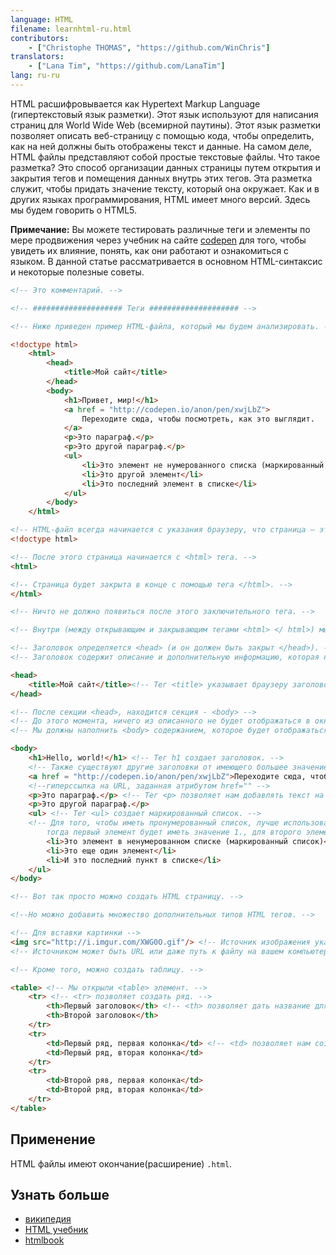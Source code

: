 ```yaml
---
language: HTML
filename: learnhtml-ru.html
contributors:
    - ["Christophe THOMAS", "https://github.com/WinChris"]
translators:
    - ["Lana Tim", "https://github.com/LanaTim"]
lang: ru-ru
---
```


HTML расшифровывается как Hypertext Markup Language (гипертекстовый язык разметки).
Этот язык используют для написания страниц для World Wide Web (всемирной паутины).
Этот язык разметки позволяет описать веб-страницу с помощью кода, чтобы определить,
как на ней должны быть отображены текст и данные.
На самом деле, HTML файлы представляют собой простые текстовые файлы.
Что такое разметка? Это способ организации данных страницы
путем открытия и закрытия тегов и помещения данных внутрь этих тегов.
Эта разметка служит, чтобы придать значение тексту, который она окружает.
Как и в других языках программирования, HTML имеет много версий. Здесь мы будем говорить о HTML5.


**Примечание:** Вы можете тестировать различные теги и элементы по мере продвижения
через учебник на сайте [codepen](http://codepen.io/pen/) для того, чтобы увидеть
их влияние, понять, как они работают и ознакомиться с языком.
В данной статье рассматривается в основном HTML-синтаксис и некоторые полезные советы.

```html
<!-- Это комментарий. -->

<!-- #################### Теги #################### -->

<!-- Ниже приведен пример HTML-файла, который мы будем анализировать. -->

<!doctype html>
	<html>
		<head>
			<title>Мой сайт</title>
		</head>
		<body>
			<h1>Привет, мир!</h1>
			<a href = "http://codepen.io/anon/pen/xwjLbZ">
				Переходите сюда, чтобы посмотреть, как это выглядит.
			</a>
			<p>Это параграф.</p>
			<p>Это другой параграф.</p>
			<ul>
				<li>Это элемент не нумерованного списка (маркированный список)</li>
				<li>Это другой элемент</li>
				<li>Это последний элемент в списке</li>
			</ul>
		</body>
	</html>

<!-- HTML-файл всегда начинается с указания браузеру, что страница — это HTML. -->
<!doctype html>

<!-- После этого страница начинается с <html> тега. -->
<html>

<!-- Страница будет закрыта в конце с помощью тега </html>. -->
</html>

<!-- Ничто не должно появиться после этого заключительного тега. -->

<!-- Внутри (между открывающим и закрывающим тегами <html> </ html>) мы находим: -->

<!-- Заголовок определяется <head> (и он должен быть закрыт </head>). -->
<!-- Заголовок содержит описание и дополнительную информацию, которая не отображается; это метаданные. -->

<head>
	<title>Мой сайт</title><!-- Тег <title> указывает браузеру заголовок, который следует показать в строке заголовка названия и вкладки браузера окна. -->
</head>

<!-- После секции <head>, находится секция - <body> -->
<!-- До этого момента, ничего из описанного не будет отображаться в окне браузера. -->
<!-- Мы должны наполнить <body> содержанием, которое будет отображаться. -->

<body>
	<h1>Hello, world!</h1> <!-- Тег h1 создает заголовок. -->
	<!-- Также существуют другие заголовки от имеющего большее значение <h1> до меньшего <h6>. -->
	<a href = "http://codepen.io/anon/pen/xwjLbZ">Переходите сюда, чтобы посмотреть, как это выглядит.</a>
	<!--гиперссылка на URL, заданная атрибутом href="" -->
	<p>Это параграф.</p> <!-- Тег <p> позволяет нам добавлять текст на странице HTML. -->
	<p>Это другой параграф.</p>
	<ul> <!-- Тег <ul> создает маркированный список. -->
	<!-- Для того, чтобы иметь пронумерованный список, лучше использовать <ol>
		тогда первый элемент будет иметь значение 1., для второго элемента 2. и так далее. -->
		<li>Это элемент в ненумерованном списке (маркированный список)</li>
		<li>Это еще один элемент</li>
		<li>И это последний пункт в списке</li>
	</ul>
</body>

<!-- Вот так просто можно создать HTML страницу. -->

<!--Но можно добавить множество дополнительных типов HTML тегов. -->

<!-- Для вставки картинки -->
<img src="http://i.imgur.com/XWG0O.gif"/> <!-- Источник изображения указывается с помощью атрибута src="" -->
<!-- Источником может быть URL или даже путь к файлу на вашем компьютере. -->

<!-- Кроме того, можно создать таблицу. -->

<table> <!-- Мы открыли <table> элемент. -->
	<tr> <!-- <tr> позволяет создать ряд. -->
		<th>Первый заголовок</th> <!-- <th> позволяет дать название для столбца таблицы. -->
		<th>Второй заголовок</th>
	</tr>
	<tr>
		<td>Первый ряд, первая колонка</td> <!-- <td> позволяет нам создать ячейку таблицы. -->
		<td>Первый ряд, вторая колонка</td>
	</tr>
	<tr>
		<td>Второй ряв, первая колонка</td>
		<td>Второй ряд, вторая колонка</td>
	</tr>
</table>
```

## Применение

HTML файлы имеют окончание(расширение) `.html`.

## Узнать больше

* [википедия](https://ru.wikipedia.org/wiki/HTML)
* [HTML учебник](https://developer.mozilla.org/ru/docs/Web/HTML)
* [htmlbook](http://htmlbook.ru/)
